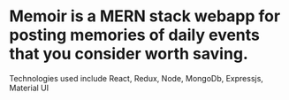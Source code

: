 # Memoir is a MERN stack webapp for posting memories of daily events that you consider worth saving.

Technologies used include React, Redux, Node, MongoDb, Expressjs, Material UI
